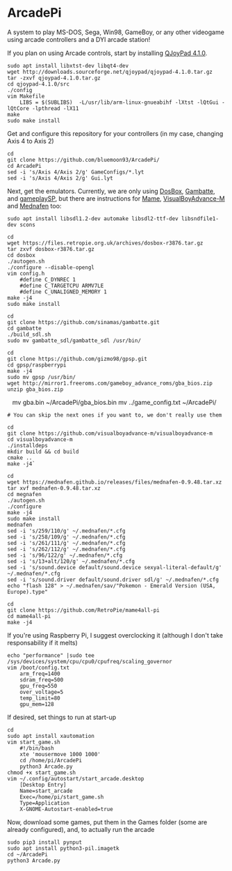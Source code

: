 # ArcadePi
A system to play MS-DOS, Sega, Win98, GameBoy, or any other videogame using arcade controllers and a DYI arcade station!

If you plan on using Arcade controls, start by installing [QJoyPad 4.1.0](http://qjoypad.sourceforge.net/#download). 

    sudo apt install libxtst-dev libqt4-dev
    wget http://downloads.sourceforge.net/qjoypad/qjoypad-4.1.0.tar.gz
    tar -zxvf qjoypad-4.1.0.tar.gz 
    cd qjoypad-4.1.0/src
    ./config
    vim Makefile
        LIBS = $(SUBLIBS)  -L/usr/lib/arm-linux-gnueabihf -lXtst -lQtGui -lQtCore -lpthread -lX11
    make
    sudo make install
    
Get and configure this repository for your controllers (in my case, changing Axis 4 to Axis 2)

    cd
    git clone https://github.com/bluemoon93/ArcadePi/
    cd ArcadePi
    sed -i 's/Axis 4/Axis 2/g' GameConfigs/*.lyt
    sed -i 's/Axis 4/Axis 2/g' Gui.lyt
    
Next, get the emulators. Currently, we are only using [DosBox](https://www.dosbox.com/), [Gambatte](https://github.com/sinamas/gambatte), and [gameplaySP](https://github.com/gizmo98/gpsp), but there are instructions for [Mame](http://mamedev.org/), [VisualBoyAdvance-M](https://github.com/visualboyadvance-m/visualboyadvance-m) and [Mednafen](https://mednafen.github.io/) too:
    
    sudo apt install libsdl1.2-dev automake libsdl2-ttf-dev libsndfile1-dev scons
    
    cd
    wget https://files.retropie.org.uk/archives/dosbox-r3876.tar.gz
    tar zxvf dosbox-r3876.tar.gz
    cd dosbox
    ./autogen.sh
    ./configure --disable-opengl
    vim config.h
        #define C_DYNREC 1
        #define C_TARGETCPU ARMV7LE
        #define C_UNALIGNED_MEMORY 1
    make -j4
    sudo make install
    
    cd
    git clone https://github.com/sinamas/gambatte.git
    cd gambatte
    ./build_sdl.sh
    sudo mv gambatte_sdl/gambatte_sdl /usr/bin/
    
    cd
    git clone https://github.com/gizmo98/gpsp.git
    cd gpsp/raspberrypi
    make -j4
    sudo mv gpsp /usr/bin/
    wget http://mirror1.freeroms.com/gameboy_advance_roms/gba_bios.zip
    unzip gba_bios.zip
    mv gba.bin ~/ArcadePi/gba_bios.bin
    mv ../game_config.txt ~/ArcadePi/

    # You can skip the next ones if you want to, we don't really use them
    
    cd
    git clone https://github.com/visualboyadvance-m/visualboyadvance-m
    cd visualboyadvance-m
    ./installdeps
    mkdir build && cd build
    cmake ..
    make -j4`
    
    cd
    wget https://mednafen.github.io/releases/files/mednafen-0.9.48.tar.xz
    tar xvf mednafen-0.9.48.tar.xz
    cd megnafen
    ./autogen.sh
    ./configure
    make -j4
    sudo make install
    mednafen
    sed -i 's/259/110/g' ~/.mednafen/*.cfg
    sed -i 's/258/109/g' ~/.mednafen/*.cfg
    sed -i 's/261/111/g' ~/.mednafen/*.cfg
    sed -i 's/262/112/g' ~/.mednafen/*.cfg
    sed -i 's/96/122/g' ~/.mednafen/*.cfg
    sed -i 's/13+alt/120/g' ~/.mednafen/*.cfg
    sed -i 's/sound.device default/sound.device sexyal-literal-default/g' ~/.mednafen/*.cfg
    sed -i 's/sound.driver default/sound.driver sdl/g' ~/.mednafen/*.cfg
    echo "flash 128" > ~/.mednafen/sav/"Pokemon - Emerald Version (USA, Europe).type"
    
    cd
    git clone https://github.com/RetroPie/mame4all-pi
    cd mame4all-pi
    make -j4
    
If you're using Raspberry Pi, I suggest overclocking it (although I don't take responsability if it melts)

    echo "performance" |sudo tee /sys/devices/system/cpu/cpu0/cpufreq/scaling_governor
    vim /boot/config.txt
        arm_freq=1400
        sdram_freq=500
        gpu_freq=550
        over_voltage=5
        temp_limit=80
        gpu_mem=128
    
If desired, set things to run at start-up
    
    cd
    sudo apt install xautomation
    vim start_game.sh
        #!/bin/bash
        xte 'mousermove 1000 1000'
        cd /home/pi/ArcadePi
        python3 Arcade.py
    chmod +x start_game.sh 
    vim ~/.config/autostart/start_arcade.desktop
        [Desktop Entry]
        Name=start_arcade
        Exec=/home/pi/start_game.sh
        Type=Application
        X-GNOME-Autostart-enabled=true

    
Now, download some games, put them in the Games folder (some are already configured), and, to actually run the arcade

    sudo pip3 install pynput
    sudo apt install python3-pil.imagetk
    cd ~/ArcadePi
    python3 Arcade.py


